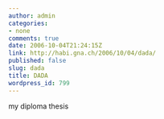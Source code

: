 ```yaml
---
author: admin
categories:
- none
comments: true
date: 2006-10-04T21:24:15Z
link: http://habi.gna.ch/2006/10/04/dada/
published: false
slug: dada
title: DADA
wordpress_id: 799
---
```


my diploma thesis
